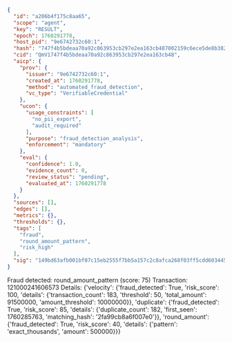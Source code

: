 ```json
{
  "id": "a206b4f175c8aa65",
  "scope": "agent",
  "key": "RESULT",
  "epoch": 1760291778,
  "host_pid": "9e6742732c60:1",
  "hash": "747f4b5bdeaa70a92c863953cb297e2ea163cb487002159c6ece5de8b382c5ca",
  "cid": "QmV1747f4b5bdeaa70a92c863953cb297e2ea163cb48",
  "aicp": {
    "prov": {
      "issuer": "9e6742732c60:1",
      "created_at": 1760291778,
      "method": "automated_fraud_detection",
      "vc_type": "VerifiableCredential"
    },
    "ucon": {
      "usage_constraints": [
        "no_pii_export",
        "audit_required"
      ],
      "purpose": "fraud_detection_analysis",
      "enforcement": "mandatory"
    },
    "eval": {
      "confidence": 1.0,
      "evidence_count": 0,
      "review_status": "pending",
      "evaluated_at": 1760291778
    }
  },
  "sources": [],
  "edges": [],
  "metrics": {},
  "thresholds": {},
  "tags": [
    "fraud",
    "round_amount_pattern",
    "risk_high"
  ],
  "sig": "149bd63afb001bf07c15eb2555f7bb5a157c2c8afca268f03ff5cdd603445731"
}
```

Fraud detected: round_amount_pattern (score: 75)
Transaction: 121000241606573
Details: {'velocity': {'fraud_detected': True, 'risk_score': 100, 'details': {'transaction_count': 183, 'threshold': 50, 'total_amount': 91500000, 'amount_threshold': 10000000}}, 'duplicate': {'fraud_detected': True, 'risk_score': 85, 'details': {'duplicate_count': 182, 'first_seen': 1760285763, 'matching_hash': '2fa99cb8a6f007e0'}}, 'round_amount': {'fraud_detected': True, 'risk_score': 40, 'details': {'pattern': 'exact_thousands', 'amount': 500000}}}
